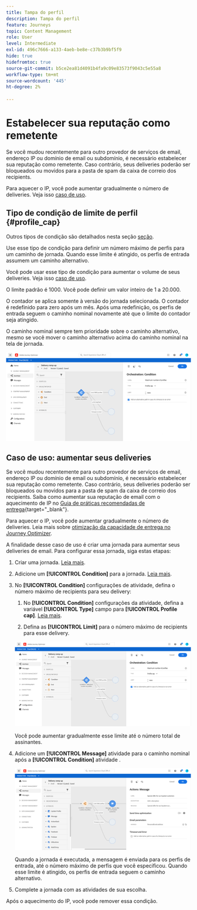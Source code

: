 ```yaml
---
title: Tampa do perfil
description: Tampa do perfil
feature: Journeys
topic: Content Management
role: User
level: Intermediate
exl-id: 496c7666-a133-4aeb-be8e-c37b3b9bf5f9
hide: true
hidefromtoc: true
source-git-commit: b5ce2ea81d4091b4fa9c09e83573f9043c5e55a8
workflow-type: tm+mt
source-wordcount: '445'
ht-degree: 2%

---
```



# Estabelecer sua reputação como remetente

Se você mudou recentemente para outro provedor de serviços de email, endereço IP ou domínio de email ou subdomínio, é necessário estabelecer sua reputação como remetente. Caso contrário, seus deliveries poderão ser bloqueados ou movidos para a pasta de spam da caixa de correio dos recipients.

Para aquecer o IP, você pode aumentar gradualmente o número de deliveries. Veja isso [caso de uso](../building-journeys/ramp-up-deliveries-uc.md).

## Tipo de condição de limite de perfil {#profile_cap}

Outros tipos de condição são detalhados nesta seção [seção](../building-journeys/condition-activity.md).

Use esse tipo de condição para definir um número máximo de perfis para um caminho de jornada. Quando esse limite é atingido, os perfis de entrada assumem um caminho alternativo.

Você pode usar esse tipo de condição para aumentar o volume de seus deliveries. Veja isso [caso de uso](../building-journeys/ramp-up-deliveries-uc.md).

O limite padrão é 1000. Você pode definir um valor inteiro de 1 a 20.000.

O contador se aplica somente à versão do jornada selecionada. O contador é redefinido para zero após um mês. Após uma redefinição, os perfis de entrada seguem o caminho nominal novamente até que o limite do contador seja atingido.

O caminho nominal sempre tem prioridade sobre o caminho alternativo, mesmo se você mover o caminho alternativo acima do caminho nominal na tela de jornada.

![](../assets/profile-cap-condition.png)

## Caso de uso: aumentar seus deliveries

Se você mudou recentemente para outro provedor de serviços de email, endereço IP ou domínio de email ou subdomínio, é necessário estabelecer sua reputação como remetente. Caso contrário, seus deliveries poderão ser bloqueados ou movidos para a pasta de spam da caixa de correio dos recipients. Saiba como aumentar sua reputação de email com o aquecimento de IP no [Guia de práticas recomendadas de entrega](https://experienceleague.adobe.com/docs/deliverability-learn/deliverability-best-practice-guide/additional-resources/generic-resources/increase-reputation-with-ip-warming.html){target=&quot;_blank&quot;}.

Para aquecer o IP, você pode aumentar gradualmente o número de deliveries. Leia mais sobre [otimização da capacidade de entrega no Journey Optimizer](../deliverability.md).

A finalidade desse caso de uso é criar uma jornada para aumentar seus deliveries de email. Para configurar essa jornada, siga estas etapas:

1. Criar uma jornada. [Leia mais](../building-journeys/journey-gs.md).

1. Adicione um **[!UICONTROL Condition]** para a jornada. [Leia mais](../building-journeys/condition-activity.md).

1. No **[!UICONTROL Condition]** configurações de atividade, defina o número máximo de recipients para seu delivery:

   1. No **[!UICONTROL Condition]** configurações da atividade, defina a variável **[!UICONTROL Type]** campo para **[!UICONTROL Profile cap]**. [Leia mais](profile-cap.md#profile_cap).

   1. Defina as **[!UICONTROL Limit]** para o número máximo de recipients para esse delivery.

   ![](../assets/profile-cap-condition.png)

   Você pode aumentar gradualmente esse limite até o número total de assinantes.

1. Adicione um **[!UICONTROL Message]** atividade para o caminho nominal após a **[!UICONTROL Condition]** atividade .

   ![](../assets/ramp-up-deliveries-message.png)

   Quando a jornada é executada, a mensagem é enviada para os perfis de entrada, até o número máximo de perfis que você especificou. Quando esse limite é atingido, os perfis de entrada seguem o caminho alternativo.

1. Complete a jornada com as atividades de sua escolha.

Após o aquecimento do IP, você pode remover essa condição.

